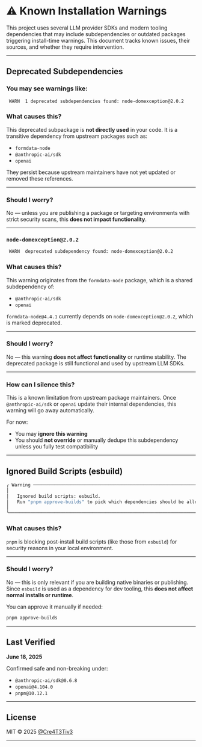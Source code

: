 # ⚠️ Known Installation Warnings

This project uses several LLM provider SDKs and modern tooling dependencies that may include subdependencies or outdated packages triggering install-time warnings. This document tracks known issues, their sources, and whether they require intervention.

---

## Deprecated Subdependencies

### You may see warnings like:

```sh
 WARN  1 deprecated subdependencies found: node-domexception@2.0.2
```

### What causes this?

This deprecated subpackage is **not directly used** in your code. It is a transitive dependency from upstream packages such as:

- `formdata-node`
- `@anthropic-ai/sdk`
- `openai`

They persist because upstream maintainers have not yet updated or removed these references.

---

### Should I worry?

No — unless you are publishing a package or targeting environments with strict security scans, this **does not impact functionality**.

---

### `node-domexception@2.0.2`

```sh
 WARN  deprecated subdependency found: node-domexception@2.0.2
```

### What causes this?

This warning originates from the `formdata-node` package, which is a shared subdependency of:

- `@anthropic-ai/sdk`
- `openai`

`formdata-node@4.4.1` currently depends on `node-domexception@2.0.2`, which is marked deprecated.

---

### Should I worry?

No — this warning **does not affect functionality** or runtime stability. The deprecated package is still functional and used by upstream LLM SDKs.

---

### How can I silence this?

This is a known limitation from upstream package maintainers. Once `@anthropic-ai/sdk` or `openai` update their internal dependencies, this warning will go away automatically.

For now:

- You may **ignore this warning**
- You should **not override** or manually dedupe this subdependency unless you fully test compatibility

---

## Ignored Build Scripts (esbuild)

```sh
╭ Warning ───────────────────────────────────────────────────────────────────────────────────╮
│                                                                                            │
│   Ignored build scripts: esbuild.                                                          │
│   Run "pnpm approve-builds" to pick which dependencies should be allowed to run scripts.   │
│                                                                                            │
╰────────────────────────────────────────────────────────────────────────────────────────────╯
```

### What causes this?

`pnpm` is blocking post-install build scripts (like those from `esbuild`) for security reasons in your local environment.

---

### Should I worry?

No — this is only relevant if you are building native binaries or publishing. Since `esbuild` is used as a dependency for dev tooling, this **does not affect normal installs or runtime**.

You can approve it manually if needed:

```sh
pnpm approve-builds
```

---

## Last Verified

**June 18, 2025**

Confirmed safe and non-breaking under:

- `@anthropic-ai/sdk@0.6.8`
- `openai@4.104.0`
- `pnpm@10.12.1`

---

## License

MIT © 2025 [@Cre4T3Tiv3](https://github.com/Cre4T3Tiv3)

---
